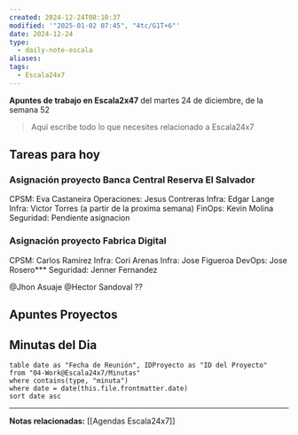 ```yaml
---
created: 2024-12-24T08:10:37
modified: '"2025-01-02 07:45", "4tc/G1T+6"'
date: 2024-12-24
type:
  - daily-note-escala
aliases: 
tags:
  - Escala24x7
---
```



**Apuntes de trabajo en Escala2x47** del  martes 24 de diciembre, de la semana 52 

> Aquí escribe todo lo que necesites relacionado a Escala24x7

## Tareas para hoy

### Asignación proyecto Banca Central Reserva El Salvador

CPSM: Eva Castaneira
Operaciones: Jesus Contreras
Infra: Edgar Lange
Infra: Victor Torres (a partir de la proxima semana)
FinOps: Kevin Molina
Seguridad: Pendiente asignacion

### Asignación proyecto Fabrica Digital

CPSM: Carlos Ramírez
Infra: Cori Arenas
Infra: Jose Figueroa
DevOps: Jose Rosero***
Seguridad: Jenner Fernandez

@Jhon Asuaje 
@Hector Sandoval ??

## Apuntes Proyectos


## Minutas del Dia
 ```dataview
table date as "Fecha de Reunión", IDProyecto as "ID del Proyecto"
from "04-Work@Escala24x7/Minutas"
where contains(type, "minuta")
where date = date(this.file.frontmatter.date)
sort date asc
```

----
**Notas relacionadas:**
[[Agendas Escala24x7]]


